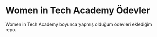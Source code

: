 # Women in Tech Academy Ödevler

Women in Tech Academy boyunca yapmış olduğum ödevleri eklediğim repo.
